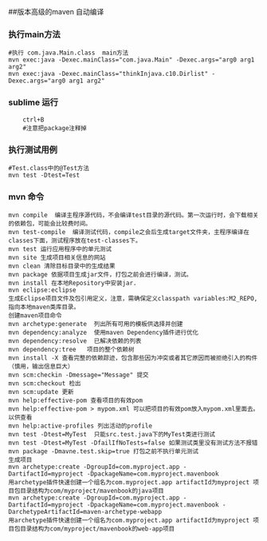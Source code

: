 ##版本高级的maven 自动编译
### 执行main方法
	#执行 com.java.Main.class  main方法
	mvn exec:java -Dexec.mainClass="com.java.Main" -Dexec.args="arg0 arg1 arg2"
	mvn exec:java -Dexec.mainClass="thinkInjava.c10.Dirlist" -Dexec.args="arg0 arg1 arg2"
### sublime 运行
		ctrl+B
		#注意把package注释掉 
### 执行测试用例
	#Test.class中的@Test方法
	mvn test -Dtest=Test
###  mvn 命令
	mvn compile  编译主程序源代码，不会编译test目录的源代码。第一次运行时，会下载相关的依赖包，可能会比较费时间。
    mvn test-compile  编译测试代码，compile之会后生成target文件夹，主程序编译在classes下面，测试程序放在test-classes下。
    mvn test 运行应用程序中的单元测试
    mvn site 生成项目相关信息的网站
    mvn clean 清除目标目录中的生成结果
    mvn package 依据项目生成jar文件，打包之前会进行编译，测试。
    mvn install 在本地Repository中安装jar.
    mvn eclipse:eclipse
    生成Eclipse项目文件及包引用定义，注意，需确保定义classpath variables:M2_REPO,指向本地maven类库目录。
    创建maven项目命令
    mvn archetype:generate  列出所有可用的模板供选择并创建
    mvn dependency:analyze  使用maven Dependency插件进行优化
    mvn dependency:resolve  已解决依赖的列表
    mvn dependency:tree   项目的整个依赖树
    mvn install -X 查看完整的依赖踪迹，包含那些因为冲突或者其它原因而被拒绝引入的构件（慎用，输出信息巨大）
    mvn scm:checkin -Dmessage="Message" 提交
    mvn scm:checkout 检出
    mvn scm:update 更新
    mvn help:effective-pom 查看项目的有效pom
    mvn help:effective-pom > mypom.xml 可以把项目的有效pom放入mypom.xml里面去。以供查看
    mvn help:active-profiles 列出活动的profile
    mvn test -Dtest=MyTest  只能src.test.java下的MyTest类进行测试
    mvn test -Dtest=MyTest -DfailIfNoTests=false 如果测试类里没有测试方法不报错
    mvn package -Dmavne.test.skip=true 打包之前不执行单元测试
    生成项目
    mvn archetype:create -DgroupId=com.myproject.app -DartifactId=myproject -DpackageName=com.myproject.mavenbook
    用archetype插件快速创建一个组名为com.myproject.app artifactId为myproject 项目包目录结构为com/myproject/mavenbook的java项目
    mvn archetype:create -DgroupId=com.myproject.app -DartifactId=myproject -DpackageName=com.myproject.mavenbook -DarchetypeArtifactId=maven-archetype-webapp
    用archetype插件快速创建一个组名为com.myproject.app artifactId为myproject 项目包目录结构为com/myproject/mavenbook的web-app项目
